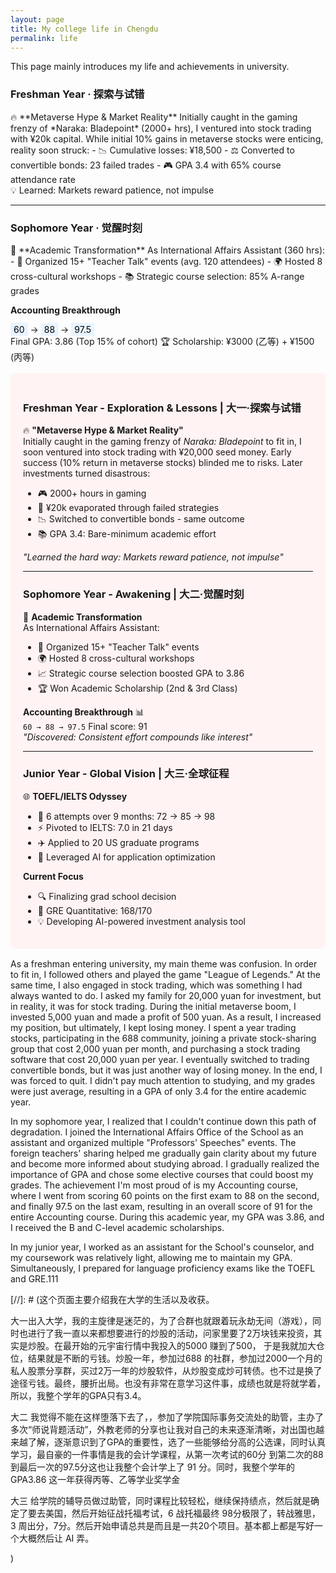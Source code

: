 ```yaml
---
layout: page
title: My college life in Chengdu
permalink: life
---
```


This page mainly introduces my life and achievements in university.
<div class="timeline-container">

### <span class="year-tag freshman">Freshman Year</span> <span class="year-cn">· 探索与试错</span>

<div class="year-card">
🔥 **Metaverse Hype & Market Reality**  
Initially caught in the gaming frenzy of *Naraka: Bladepoint* (2000+ hrs), I ventured into stock trading with ¥20k capital. While initial 10% gains in metaverse stocks were enticing, reality soon struck:  
- 📉 Cumulative losses: ¥18,500  
- ⚖️ Converted to convertible bonds: 23 failed trades  
- 🎮 GPA 3.4 with 65% course attendance rate  

<div class="key-lesson">
💡 Learned: Markets reward patience, not impulse
</div>
</div>

---

### <span class="year-tag sophomore">Sophomore Year</span> <span class="year-cn">· 觉醒时刻</span>

<div class="year-card">
🌈 **Academic Transformation**  
As International Affairs Assistant (360 hrs):  
- 🎯 Organized 15+ "Teacher Talk" events (avg. 120 attendees)  
- 🌍 Hosted 8 cross-cultural workshops  
- 📚 Strategic course selection: 85% A-range grades  

**Accounting Breakthrough**  
<div class="progress-track">
<mark>60</mark> → <mark class="improve">88</mark> → <mark class="excellent">97.5</mark>
</div>
Final GPA: 3.86 (Top 15% of cohort)  
🏆 Scholarship: ¥3000 (乙等) + ¥1500 (丙等)
</div>
<div style="background: #fff3f3; padding: 20px; border-radius: 8px; margin: 16px 0">

### Freshman Year - Exploration & Lessons | 大一·探索与试错
🔥 **"Metaverse Hype & Market Reality"**  
Initially caught in the gaming frenzy of *Naraka: Bladepoint* to fit in, I soon ventured into stock trading with ¥20,000 seed money. Early success (10% return in metaverse stocks) blinded me to risks. Later investments turned disastrous:  
- 🎮 2000+ hours in gaming  
- 💸 ¥20k evaporated through failed strategies  
- 📉 Switched to convertible bonds - same outcome  
- 📚 GPA 3.4: Bare-minimum academic effort  

*"Learned the hard way: Markets reward patience, not impulse"*

---

### Sophomore Year - Awakening | 大二·觉醒时刻
🌈 **Academic Transformation**  
As International Affairs Assistant:  
- 🎯 Organized 15+ "Teacher Talk" events  
- 🌍 Hosted 8 cross-cultural workshops  
- 📈 Strategic course selection boosted GPA to 3.86  
- 🏆 Won Academic Scholarship (2nd & 3rd Class)  

**Accounting Breakthrough** 📊  
`60 → 88 → 97.5` Final score: 91  
*"Discovered: Consistent effort compounds like interest"*

---

### Junior Year - Global Vision | 大三·全球征程
🌐 **TOEFL/IELTS Odyssey**  
- 📆 6 attempts over 9 months: 72 → 85 → 98  
- ⚡ Pivoted to IELTS: 7.0 in 21 days  
- ✈️ Applied to 20 US graduate programs  
- 🤖 Leveraged AI for application optimization  

**Current Focus**  
- 🔍 Finalizing grad school decision  
- 📘 GRE Quantitative: 168/170  
- 💡 Developing AI-powered investment analysis tool

</div>

<style>
mark { 
  background-color: #e8f4ff;
  padding: 2px 5px;
  border-radius: 3px;
}
</style>

As a freshman entering university, my main theme was confusion. In order to fit in, I followed others and played the game "League of Legends." At the same time, I also engaged in stock trading, which was something I had always wanted to do. I asked my family for 20,000 yuan for investment, but in reality, it was for stock trading. During the initial metaverse boom, I invested 5,000 yuan and made a profit of 500 yuan. As a result, I increased my position, but ultimately, I kept losing money. I spent a year trading stocks, participating in the 688 community, joining a private stock-sharing group that cost 2,000 yuan per month, and purchasing a stock trading software that cost 20,000 yuan per year. I eventually switched to trading convertible bonds, but it was just another way of losing money. In the end, I was forced to quit. I didn't pay much attention to studying, and my grades were just average, resulting in a GPA of only 3.4 for the entire academic year.

In my sophomore year, I realized that I couldn't continue down this path of degradation. I joined the International Affairs Office of the School as an assistant and organized multiple "Professors' Speeches" events. The foreign teachers' sharing helped me gradually gain clarity about my future and become more informed about studying abroad. I gradually realized the importance of GPA and chose some elective courses that could boost my grades. The achievement I'm most proud of is my Accounting course, where I went from scoring 60 points on the first exam to 88 on the second, and finally 97.5 on the last exam, resulting in an overall score of 91 for the entire Accounting course. During this academic year, my GPA was 3.86, and I received the B and C-level academic scholarships.

In my junior year, I worked as an assistant for the School's counselor, and my coursework was relatively light, allowing me to maintain my GPA. Simultaneously, I prepared for language proficiency exams like the TOEFL and GRE.111


[//]: # (这个页面主要介绍我在大学的生活以及收获。

大一出入大学，我的主旋律是迷茫的，为了合群也就跟着玩永劫无间（游戏），同时也进行了我一直以来都想要进行的炒股的活动，问家里要了2万块钱来投资，其实是炒股。在最开始的元宇宙行情中我投入的5000 赚到了500， 于是我就加大仓位，结果就是不断的亏钱。炒股一年，参加过688 的社群，参加过2000一个月的私人股票分享群，买过2万一年的炒股软件，从炒股变成炒可转债。也不过是换了途径亏钱。最终，腰折出局。也没有非常在意学习这件事，成绩也就是将就学着，所以，我整个学年的GPA只有3.4。

大二 我觉得不能在这样堕落下去了，，参加了学院国际事务交流处的助管，主办了多次“师说背题活动”，外教老师的分享也让我对自己的未来逐渐清晰，对出国也越来越了解，逐渐意识到了GPA的重要性，选了一些能够给分高的公选课，同时认真学习，最自豪的一件事情是我的会计学课程，从第一次考试的60分 到第二次的88到最后一次的97.5分这也让我整个会计学上了 91 分。同时，我整个学年的GPA3.86 这一年获得丙等、乙等学业奖学金

大三 给学院的辅导员做过助管，同时课程比较轻松，继续保持绩点，然后就是确定了要去美国，然后开始征战托福考试，6 战托福最终 98分极限了，转战雅思，3 周出分，7分。然后开始申请总共是而且是一共20个项目。基本都上都是写好一个大概然后让 AI 弄。


   )




